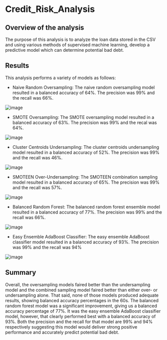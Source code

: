 # Credit_Risk_Analysis

## Overview of the analysis
The purpose of this analysis is to analyze the loan data stored in the CSV and using various methods of supervised machine learning, develop a predictive model which can
determine potential bad debt.

## Results

This analysis performs a variety of models as follows:

* Naive Random Oversampling:  The naive random oversampling model resulted in a balanced accuracy of 64%.  The precision was 99% and the recall was 66%.

![image](https://user-images.githubusercontent.com/91292960/151738916-2b305d6d-c184-4cf4-9102-459a92f080e4.png)
 
* SMOTE Oversampling:  The SMOTE oversampling model resulted in a balanced accuracy of 63%.  The precision was 99% and the recal was 64%.

![image](https://user-images.githubusercontent.com/91292960/151739133-1c4aa6be-e5ee-48f7-9b1c-a1c46a89cc87.png)

* Cluster Centroids Undersampling:  The cluster centroids undersampling model resulted in a balanced accuracy of 52%.  The precision was 99% and the recall was 46%.

![image](https://user-images.githubusercontent.com/91292960/151739265-f7075493-2621-4383-b17a-71067707e1f8.png)

* SMOTEEN Over-Undersampling:  The SMOTEEN combination sampling model resulted in a balanced accuracy of 65%.  The precision was 99% and the recall was 57%.

![image](https://user-images.githubusercontent.com/91292960/151739414-dab14896-116f-4bfb-a44b-5f4507203c15.png)

* Balanced Random Forest:  The balanced random forest ensemble model resulted in a balanced accuracy of 77%.  The precision was 99% and the recall was 66%.

![image](https://user-images.githubusercontent.com/91292960/151739587-69c733b6-78a7-400d-96d2-519a06f95673.png)

* Easy Ensemble AdaBoost Classifier:  The easy ensemble AdaBoost classifier model resulted in a balanced accuracy of 93%.  The precision was 99% and the recall was 94%

![image](https://user-images.githubusercontent.com/91292960/151739749-82361d80-b2f6-46a6-960f-d42f1395f7f2.png)
  
## Summary
Overall, the oversampling models faired better than the undersampling model and the combined sampling model faired better than either over- or undersampling alone. 
That said, none of those models produced adequate results, showing balanced accuracy percentages in the 60s.  The balanced random forest model was a significant improvement, giving us a balanced accuracy percentage of 77%.  It was the easy ensemble AdaBoost classifier model, however, that clearly performed best with a balanced accuracy of 93%.
Both the precision and the recall for that model are 99% and 94% respectively suggesting this model would deliver strong positive performance and accurately predict potential
bad debt.
